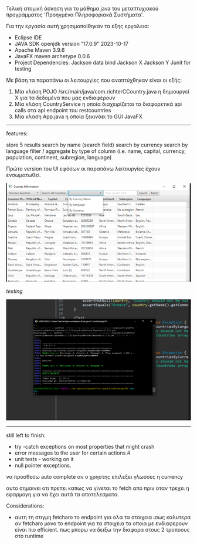 Τελική ατομική άσκηση για το μάθημα java του μεταπτυχιακού προγράμματος 'Προηγμένα Πληροφοριακά Συστήματα'.



Για την εργασία αυτή χρησιμοποίθηκαν τα εξης εργαλεια:

- Eclipse IDE
- JAVA SDK openjdk version "17.0.9" 2023-10-17
- Apache Maven 3.9.6
- JavaFX maven archetype 0.0.6 
- Project Dependencies:
	Jackson data bind
	Jackson X
	Jackson Y
	Junit for testing 
	
Με βάση τα παραπάνω οι λειτουργίες που αναπτύχθηκαν είναι οι εξής:

1. Μία κλάση POJO /src/main/java/com.richterCCountry.java η δημιουργεί Χ για τα δεδομένα που μας ενδιαφέρουν
2. Μία κλάση CountryService η οποία διαχειρίζεται τα διαφορετικά api calls στα api endpoint του restcountries 
3. Μία κλάση App.java η οποία ξεκινάει το GUI JavaFX


-----

features:

store 5 results
search by name (search field)
search by currency
search by language 
filter / aggregate by type of column (i.e. name, capital, currency, population, continent, subregion, language)


Πρώτο version του UI εφόσων οι παραπάνω λειτουργίες έχουν ενσωματωθεί.

![Alt text](./screenshots/first-ui-version.png?raw=true "Title")


*testing*

![Alt text](./screenshots/api-fetch-test.PNG?raw=true "Title")



-----


still left to finish:

- try -catch exceptions on most properties that might crash
- error messages to the user for certain actions #
- unit tests - working on it 
- null pointer exceptions. 

να προσθεσω auto complete αν ο χρηστης επιλεξει γλωσσες η currency

αυτο σημαινει οτι πρεπει καπως να γίνεται το fetch απο πριν οταν τρεχει η εφαρμογη για να έχει αυτά τα αποτελεσματα.


Considerations:

- αυτη τη στιγμη fetcharo το endpoint για ολα τα στοιχεια ισως καλυτερα αν fetcharo μονο το endpoint
για τα στοιχεια τα οποια με ενδιαφερουν είναι πιο efficient. πως μπορω να δειξω την διαφορα στους 2 τροποους στο runtime

